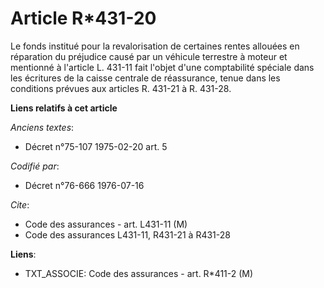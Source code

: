 # Article R*431-20

Le fonds institué pour la revalorisation de certaines rentes allouées en réparation du préjudice causé par un véhicule
terrestre à moteur et mentionné à l'article L. 431-11 fait l'objet d'une comptabilité spéciale dans les écritures de la
caisse centrale de réassurance, tenue dans les conditions prévues aux articles R. 431-21 à R. 431-28.

**Liens relatifs à cet article**

_Anciens textes_:

  - Décret n°75-107 1975-02-20 art. 5

_Codifié par_:

  - Décret n°76-666 1976-07-16

_Cite_:

  - Code des assurances - art. L431-11 (M)
  - Code des assurances L431-11, R431-21 à R431-28

**Liens**:

  - TXT_ASSOCIE: Code des assurances - art. R*411-2 (M)
